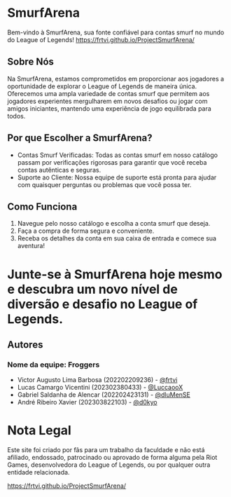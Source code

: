 # SmurfArena

Bem-vindo à SmurfArena, sua fonte confiável para contas smurf no mundo do League of Legends!
https://frtvi.github.io/ProjectSmurfArena/

## Sobre Nós

Na SmurfArena, estamos comprometidos em proporcionar aos jogadores a oportunidade de explorar o League of Legends de maneira única. Oferecemos uma ampla variedade de contas smurf que permitem aos jogadores experientes mergulharem em novos desafios ou jogar com amigos iniciantes, mantendo uma experiência de jogo equilibrada para todos.

## Por que Escolher a SmurfArena?

- Contas Smurf Verificadas: Todas as contas smurf em nosso catálogo passam por verificações rigorosas para garantir que você receba contas autênticas e seguras.
- Suporte ao Cliente: Nossa equipe de suporte está pronta para ajudar com quaisquer perguntas ou problemas que você possa ter.

## Como Funciona

1. Navegue pelo nosso catálogo e escolha a conta smurf que deseja.
2. Faça a compra de forma segura e conveniente.
3. Receba os detalhes da conta em sua caixa de entrada e comece sua aventura!

# Junte-se à SmurfArena hoje mesmo e descubra um novo nível de diversão e desafio no League of Legends.
## Autores
### Nome da equipe: Froggers

- Victor Augusto Lima Barbosa (202202209236) - [@frtvi](https://www.github.com/frtvi)
- Lucas Camargo Vicentini (202302380433) - [@LuccaooX](https://www.github.com/LuccaooX)
- Gabriel Saldanha de Alencar (202202423131) - [@dluMenSE](https://github.com/dluMenSE)
- André Ribeiro Xavier (202303822103) - [@d0kyo](https://github.com/d0kyo)

# Nota Legal
Este site foi criado por fãs para um trabalho da faculdade e não está afiliado, endossado, patrocinado ou aprovado de forma alguma pela Riot Games, desenvolvedora do League of Legends, ou por qualquer outra entidade relacionada.

https://frtvi.github.io/ProjectSmurfArena/
